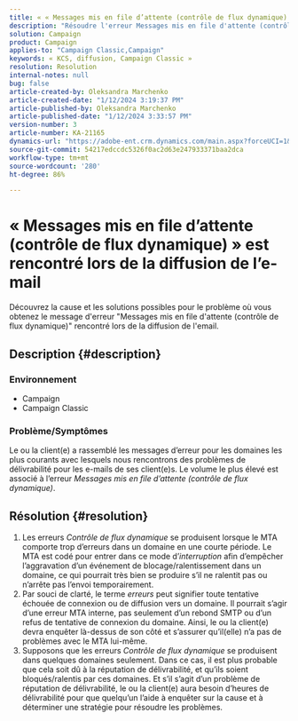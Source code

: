 ```yaml
---
title: « « Messages mis en file d’attente (contrôle de flux dynamique) » est rencontré lors de la diffusion de l’e-mail »
description: "Résoudre l'erreur Messages mis en file d'attente (contrôle de flux dynamique) lors de la diffusion de l'email"
solution: Campaign
product: Campaign
applies-to: "Campaign Classic,Campaign"
keywords: « KCS, diffusion, Campaign Classic »
resolution: Resolution
internal-notes: null
bug: false
article-created-by: Oleksandra Marchenko
article-created-date: "1/12/2024 3:19:37 PM"
article-published-by: Oleksandra Marchenko
article-published-date: "1/12/2024 3:33:57 PM"
version-number: 3
article-number: KA-21165
dynamics-url: "https://adobe-ent.crm.dynamics.com/main.aspx?forceUCI=1&pagetype=entityrecord&etn=knowledgearticle&id=c1d08afc-5db1-ee11-a569-6045bd006b4b"
source-git-commit: 54217edccdc5326f0ac2d63e247933371baa2dca
workflow-type: tm+mt
source-wordcount: '280'
ht-degree: 86%

---
```


# « Messages mis en file d’attente (contrôle de flux dynamique) » est rencontré lors de la diffusion de l’e-mail


Découvrez la cause et les solutions possibles pour le problème où vous obtenez le message d&#39;erreur &quot;Messages mis en file d&#39;attente (contrôle de flux dynamique)&quot; rencontré lors de la diffusion de l&#39;email.

## Description {#description}


### <b>Environnement</b>

- Campaign
- Campaign Classic




### <b>Problème/Symptômes</b>

Le ou la client(e) a rassemblé les messages d’erreur pour les domaines les plus courants avec lesquels nous rencontrons des problèmes de délivrabilité pour les e-mails de ses client(e)s. Le volume le plus élevé est associé à l’erreur *Messages mis en file d’attente (contrôle de flux dynamique)*.


## Résolution {#resolution}


1. Les erreurs *Contrôle de flux dynamique* se produisent lorsque le MTA comporte trop d’erreurs dans un domaine en une courte période. Le MTA est codé pour entrer dans ce mode d’*interruption* afin d’empêcher l’aggravation d’un événement de blocage/ralentissement dans un domaine, ce qui pourrait très bien se produire s’il ne ralentit pas ou n’arrête pas l’envoi temporairement.
2. Par souci de clarté, le terme *erreurs* peut signifier toute tentative échouée de connexion ou de diffusion vers un domaine. Il pourrait s’agir d’une erreur MTA interne, pas seulement d’un rebond SMTP ou d’un refus de tentative de connexion du domaine. Ainsi, le ou la client(e) devra enquêter là-dessus de son côté et s’assurer qu’il(elle) n’a pas de problèmes avec le MTA lui-même.
3. Supposons que les erreurs *Contrôle de flux dynamique* se produisent dans quelques domaines seulement. Dans ce cas, il est plus probable que cela soit dû à la réputation de délivrabilité, et qu’ils soient bloqués/ralentis par ces domaines. Et s’il s’agit d’un problème de réputation de délivrabilité, le ou la client(e) aura besoin d’heures de délivrabilité pour que quelqu’un l’aide à enquêter sur la cause et à déterminer une stratégie pour résoudre les problèmes.

